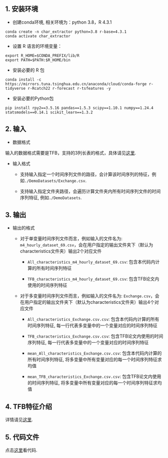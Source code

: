 ## 1. 安装环境

- 创建conda环境, 相关环境为：python 3.8，R 4.3.1

```shell
conda create -n char_extractor python=3.8 r-base=4.3.1
conda activate char_extractor
```

- 设置 R 语言的环境变量：

```shell
export R_HOME=$CONDA_PREFIX/lib/R
export PATH=$PATH:$R_HOME/bin
```

- 安装必要的 R 包

```shell
conda install -c https://mirrors.tuna.tsinghua.edu.cn/anaconda/cloud/conda-forge r-tidyverse r-Rcatch22 r-forecast r-tsfeatures -y
```

- 安装必要的Python包

```shell
pip install rpy2==3.5.16 pandas==1.5.3 scipy==1.10.1 numpy==1.24.4 statsmodels==0.14.1 scikit_learn==1.3.2
```



## 2. 输入

- 数据格式

输入的数据格式需要是TFB，支持的3列长表的格式，具体请见[这里](https://github.com/decisionintelligence/TFB/blob/master/docs/tutorials/steps_to_evaluate_your_own_time_series.md).

- 输入格式

  - 支持输入指定一个时间序列文件的路径，会计算该时间序列的特征，例如`./DemoDatasets/Exchange.csv`.

  - 支持输入指定文件夹路径，会遍历计算文件夹内所有时间序列文件的时间序列特征, 例如`./DemoDatasets`.



## 3. 输出

- 输出的格式

  - 对于单变量时间序列文件而言，例如输入的文件名为: `m4_hourly_dataset_69.csv`，会在用户指定的输出文件夹下（默认为characteristics文件夹）输出2个对应文件

    - `All_characteristics_m4_hourly_dataset_69.csv`: 包含本代码内计算的所有时间序列特征

    - `TFB_characteristics_m4_hourly_dataset_69.csv`: 包含TFB论文内使用的时间序列特征

  - 对于多变量时间序列文件而言，例如输入的文件名为: `Exchange.csv`，会在用户指定的输出文件夹下（默认为characteristics文件夹）输出4个对应文件

    - `All_characteristics_Exchange.csv.csv`: 包含本代码内计算的所有时间序列特征, 每一行代表多变量中的一个变量对应的时间序列特征

    - `TFB_characteristics_Exchange.csv.csv`: 包含TFB论文内使用的时间序列特征, 每一行代表多变量中的一个变量对应的时间序列特征

    - `mean_All_characteristics_Exchange.csv.csv`: 包含本代码内计算的所有时间序列特征, 将多变量中所有变量对应的每一个时间序列特征求均值

    - `mean_TFB_characteristics_Exchange.csv.csv`: 包含TFB论文内使用的时间序列特征, 将多变量中所有变量对应的每一个时间序列特征求均值



## 4. TFB特征介绍

详情请见[这里](https://github.com/decisionintelligence/TFB/blob/master/docs/tutorials/introduction_and_pseudocode_for_time_series_characteristics.md).



## 5. 代码文件

点击[这里](https://github.com/decisionintelligence/TFB/tree/master/characteristics_extractor/Characteristics_Extractor.py)看代码.
